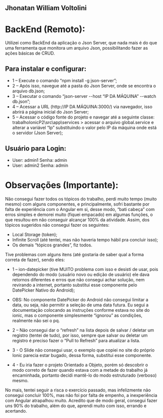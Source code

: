 ## Jhonatan William Voltolini

# BackEnd (Remoto):

Utilizei como BackEnd da aplicação o Json Server, que nada mais é do que uma ferramenta que monitora um arquivo Json, possibilitando fazer as ações básicas de CRUD.

## Para instalar e configurar:

- 1 – Execute o comando “npm install -g json-server”;
- 2 – Após isso, navegue até a pasta do Json Server, onde se encontra o arquivo db.json;
- 3 – Executar o comando “json-server --host “IP DA MÁQUINA” --watch db.json”;
- 4 – Acessar a URL (http://IP DA MÁQUINA:3000/) via navegador, isso abrirá a página inicial do Json Server;
- 5 – Acessar o código fonte do projeto e navegar até a seguinte classe:
trabalhoIonicP2\src\app\services > acessar o arquivo global.service e alterar a variável “Ip” substituindo o valor pelo IP da máquina onde está o servidor (Json Server);

## Usuário para Login:
- User: admin1 Senha: admin
- User: admin2 Senha: admin

# Observações (Importante):

Não consegui fazer todos os tópicos do trabalho, perdi muito tempo (muito mesmo) com alguns componentes, e principalmente, sofri bastante por falta de experiência com o Angular em si, desse modo, “bati cabeça” com erros simples e demorei muito (fiquei empacado) em algumas funções, o que resultou em não conseguir alcançar 100% da atividade.
Assim, dos tópicos sugeridos não consegui fazer os seguintes:

- Local Storage (token);
- Infinite Scroll (até tentei, mas não haveria tempo hábil pra concluir isso);
- Os demais “tópicos grandes”, fiz todos.

Tive problemas com alguns itens (até gostaria de saber qual a forma correta de fazer), sendo eles:

- 1 – ion-datepicker (tive MUITO problema com isso e desisti de usar, pois dependendo do modo (usuário novo ou edição de usuário) ele dava retornos diferentes e erros que não consegui achar solução, nem revirando a internet, portanto substitui esse componente pelo DatePicker Nativo do Android);
- OBS: No componente DatePicker do Android não consegui limitar a data, ou seja, não permitir a seleção de uma data futura. Eu segui a documentação colocando as instruções conforme estava no site do ionic, mas o componente simplesmente “ignorou” as condições, realmente não sei o pq.

- 2 – Não consegui dar o “refresh” na lista depois de salvar / deletar um registro (tentei de tudo), por isso, sempre que salvar ou deletar um registro é preciso fazer o “Pull to Refresh” para atualizar a lista.

- 3 - O Slide não consegui usar, o exemplo que copiei no site do próprio Ionic parecia estar bugado, dessa forma, substitui esse componente.

- 4 - Eu iria fazer o projeto Orientado a Objeto, porém só descobrir o modo correto de fazer quando estava com a metade do trabalho já encaminhada, portanto decidi mantê-lo do modo estruturado (verboso) mesmo.

No mais, tentei seguir a risca o exercício passado, mas infelizmente não consegui concluir 100%, mas não foi por falta de empenho, a inexperiência com Angular atrapalhou muito.
Acredito que de modo geral, consegui fazer uns 90% do trabalho, além do que, aprendi muito com isso, errando e acertando.
